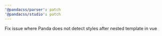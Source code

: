```yaml
---
'@pandacss/parser': patch
'@pandacss/studio': patch
---
```


Fix issue where Panda does not detect styles after nested template in vue
